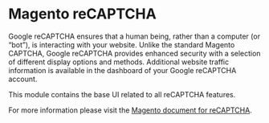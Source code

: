 # Magento reCAPTCHA

Google reCAPTCHA ensures that a human being, rather than a computer (or “bot”), is interacting with your website. Unlike the standard Magento CAPTCHA, Google reCAPTCHA provides enhanced security with a selection of different display options and methods. Additional website traffic information is available in the dashboard of your Google reCAPTCHA account.

This module contains the base UI related to all reCAPTCHA features.

For more information please visit the [Magento document for reCAPTCHA](https://docs.magento.com/user-guide/stores/security-google-recaptcha.html).

